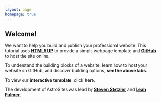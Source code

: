 ```yaml
---
layout: page
homepage: true
---
```




## Welcome!

We want to help you build and publish your professional website. This tutorial uses <a href="https://html5up.net/">**HTML5 UP**</a> to provide a simple webpage template and <a href="https://github.com/">**GitHub**</a> to host the site online.


To understand the building blocks of a website, learn how to host your website on GitHub, and discover building options, **see the above tabs**.


To view our **interactive template**, click <a href='https://astrosites.github.io/template/'>**here**</a>.



The development of AstroSites was lead by **<a href="https://stevenstetzler.com/">Steven Stetzler</a>** and **<a href="https://leahmfulmer.github.io/">Leah Fulmer</a>**.
